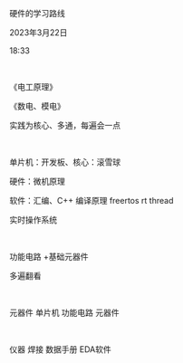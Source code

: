 硬件的学习路线

2023年3月22日

18:33

 

《电工原理》

《数电、模电》

实践为核心、多通，每遍会一点

 

单片机：开发板、核心：滚雪球

硬件：微机原理

软件：汇编、C++ 编译原理 freertos rt thread

实时操作系统

 

功能电路 +基础元器件

多遍翻看

 

元器件 单片机 功能电路 元器件

 

仪器 焊接 数据手册 EDA软件

